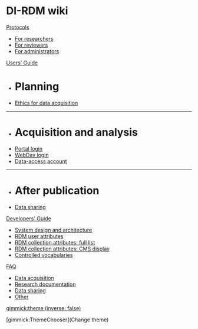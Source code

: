 # DI-RDM wiki

[Protocols]()

  * [For researchers](protocols/researcher.md)
  * [For reviewers](protocols/reviewer.md)
  * [For administrators](protocols/administrator.md)

[Users' Guide]()

  * # Planning
  * [Ethics for data acquisition](guides/ethics.md)
  - - - -
  * # Acquisition and analysis
  * [Portal login](guides/user_login.md)
  * [WebDav login](guides/webdav.md)
  * [Data-access account](guides/data_access_account.md)
  - - - -
  * # After publication
  * [Data sharing](guides/sharing.md)

[Developers' Guide]()

  * [System design and architecture](development/design_architecture.md)
  * [RDM user attributes](development/user_attributes.md)
  * [RDM collection attributes: full list](development/collection_attributes.md)
  * [RDM collection attributes: CMS display](development/cms_collection_attrs.md)
  * [Controlled vocabularies](development/vocabularies.md)

[FAQ]()

  * [Data acquisition](faq/dac.md)
  * [Research documentation](faq/rdc.md)
  * [Data sharing](faq/dsc.md)
  * [Other](faq/other.md)


[gimmick:theme (inverse: false)](cerulean)

[gimmick:ThemeChooser](Change theme)
